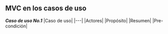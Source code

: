 ## MVC en los casos de uso

***Caso de uso No.1***
|Caso de uso|
|---|
|Actores|
|Propósito| 
|Resumen|
|Pre-condición|
